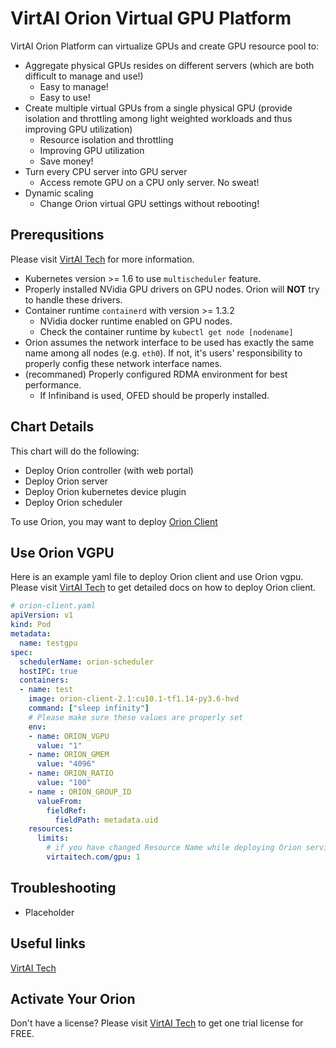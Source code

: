 # VirtAI Orion Virtual GPU Platform

VirtAI Orion Platform can virtualize GPUs and create GPU resource pool to:

* Aggregate physical GPUs resides on different servers (which are both difficult to manage and use!)
  * Easy to manage!
  * Easy to use!
* Create multiple virtual GPUs from a single physical GPU (provide isolation and throttling among light weighted workloads and thus improving GPU utilization)
  * Resource isolation and throttling
  * Improving GPU utilization
  * Save money!
* Turn every CPU server into GPU server
  * Access remote GPU on a CPU only server. No sweat!
* Dynamic scaling
  * Change Orion virtual GPU settings without rebooting!

## Prerequsitions

Please visit [VirtAI Tech](https://virtai.tech/) for more information.

* Kubernetes version >= 1.6 to use `multischeduler` feature.
* Properly installed NVidia GPU drivers on GPU nodes. Orion will **NOT** try to handle these drivers.
* Container runtime `containerd` with version >= 1.3.2
  * NVidia docker runtime enabled on GPU nodes.
  * Check the container runtime by `kubectl get node [nodename]`
* Orion assumes the network interface to be used has exactly the same name among all nodes (e.g. `eth0`). If not, it's users' responsibility to properly config these network interface names.
* (recommaned) Properly configured RDMA environment for best performance.
  * If Infiniband is used, OFED should be properly installed.

## Chart Details

This chart will do the following:

* Deploy Orion controller (with web portal)
* Deploy Orion server
* Deploy Orion kubernetes device plugin
* Deploy Orion scheduler

To use Orion, you may want to deploy [Orion Client](https://virtai.tech/)

## Use Orion VGPU

Here is an example yaml file to deploy Orion client and use Orion vgpu.
Please visit [VirtAI Tech](https://virtai.tech/) to get detailed docs on how to deploy Orion client.

```yaml
# orion-client.yaml
apiVersion: v1
kind: Pod
metadata:
  name: testgpu
spec:
  schedulerName: orion-scheduler
  hostIPC: true
  containers:
  - name: test
    image: orion-client-2.1:cu10.1-tf1.14-py3.6-hvd
    command: ["sleep infinity"]
    # Please make sure these values are properly set
    env:
    - name: ORION_VGPU
      value: "1"
    - name: ORION_GMEM
      value: "4096"
    - name: ORION_RATIO
      value: "100"
    - name : ORION_GROUP_ID
      valueFrom:
        fieldRef:
          fieldPath: metadata.uid
    resources:
      limits:
        # if you have changed Resource Name while deploying Orion services, please change this accordingly
        virtaitech.com/gpu: 1
```

## Troubleshooting

* Placeholder

## Useful links

[VirtAI Tech](https://virtai.tech/)

## Activate Your Orion

Don't have a license? Please visit [VirtAI Tech](https://virtai.tech/) to get one trial license for FREE.
